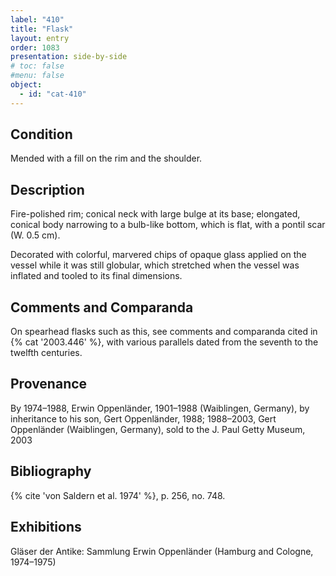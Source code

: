 ```yaml
---
label: "410"
title: "Flask"
layout: entry
order: 1083
presentation: side-by-side
# toc: false
#menu: false 
object:
  - id: "cat-410"
---
```


## Condition

Mended with a fill on the rim and the shoulder.

## Description

Fire-polished rim; conical neck with large bulge at its base; elongated, conical body narrowing to a bulb-like bottom, which is flat, with a pontil scar (W. 0.5 cm).

Decorated with colorful, marvered chips of opaque glass applied on the vessel while it was still globular, which stretched when the vessel was inflated and tooled to its final dimensions.

## Comments and Comparanda

On spearhead flasks such as this, see comments and comparanda cited in {% cat '2003.446' %}, with various parallels dated from the seventh to the twelfth centuries.

## Provenance

By 1974–1988, Erwin Oppenländer, 1901–1988 (Waiblingen, Germany), by inheritance to his son, Gert Oppenländer, 1988; 1988–2003, Gert Oppenländer (Waiblingen, Germany), sold to the J. Paul Getty Museum, 2003

## Bibliography

{% cite 'von Saldern et al. 1974' %}, p. 256, no. 748.

## Exhibitions

Gläser der Antike: Sammlung Erwin Oppenländer (Hamburg and Cologne, 1974–1975)